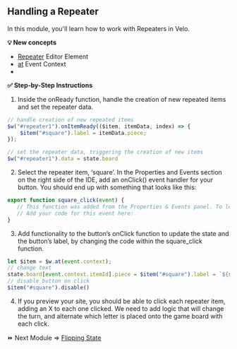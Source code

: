 ## Handling a Repeater

In this module, you'll learn how to work with Repeaters in Velo.

**:bulb: New concepts**
- [Repeater](https://www.wix.com/velo/reference/$w/repeater) Editor Element
- [at](https://www.wix.com/velo/reference/$w/at) Event Context
- 


**:white_check_mark: Step-by-Step Instructions**

1. Inside the onReady function, handle the creation of new repeated items and set the repeater data.
```JavaScript
// handle creation of new repeated items
$w("#repeater1").onItemReady(($item, itemData, index) => {
    $item("#square").label = itemData.piece;
});

// set the repeater data, triggering the creation of new items
$w("#repeater1").data = state.board
```

2. Select the repeater item, ‘square’. In the Properties and Events section on the right side of the IDE, add an onClick() event handler for your button. You should end up with something that looks like this:
```JavaScript
export function square_click(event) {
   // This function was added from the Properties & Events panel. To learn more, visit http://wix.to/UcBnC-4
   // Add your code for this event here:
}
```

3. Add functionality to the button’s onClick function to update the state and the button’s label, by changing the code within the square_click function.
```JavaScript
let $item = $w.at(event.context);
// change text
state.board[event.context.itemId].piece = $item("#square").label = `${state.player}`
// disable button on click
$item("#square").disable()
```

4. If you preview your site, you should be able to click each repeater item, adding an X to each one clicked. We need to add logic that will change the turn, and alternate which letter is placed onto the game board with each click.

:fast_forward: Next Module => [Flipping State](FLIP_STATE.md)
